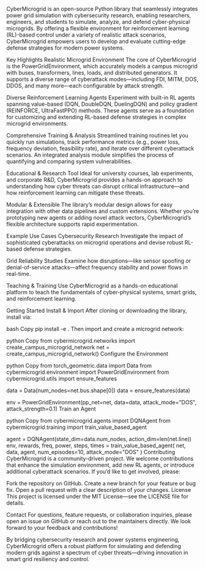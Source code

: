 CyberMicrogrid is an open-source Python library that seamlessly integrates power grid simulation with cybersecurity research, enabling researchers, engineers, and students to simulate, analyze, and defend cyber-physical microgrids. By offering a flexible environment for reinforcement learning (RL)-based control under a variety of realistic attack scenarios, CyberMicrogrid empowers users to develop and evaluate cutting-edge defense strategies for modern power systems.

Key Highlights
Realistic Microgrid Environment
The core of CyberMicrogrid is the PowerGridEnvironment, which accurately models a campus microgrid with buses, transformers, lines, loads, and distributed generators. It supports a diverse range of cyberattack modes—including FDI, MITM, DOS, DDOS, and many more—each configurable by attack strength.

Diverse Reinforcement Learning Agents
Experiment with built-in RL agents spanning value-based (DQN, DoubleDQN, DuelingDQN) and policy gradient (REINFORCE, UltraFastPPO) methods. These agents serve as a foundation for customizing and extending RL-based defense strategies in complex microgrid environments.

Comprehensive Training & Analysis
Streamlined training routines let you quickly run simulations, track performance metrics (e.g., power loss, frequency deviation, feasibility rate), and iterate over different cyberattack scenarios. An integrated analysis module simplifies the process of quantifying and comparing system vulnerabilities.

Educational & Research Tool
Ideal for university courses, lab experiments, and corporate R&D, CyberMicrogrid provides a hands-on approach to understanding how cyber threats can disrupt critical infrastructure—and how reinforcement learning can mitigate these threats.

Modular & Extensible
The library’s modular design allows for easy integration with other data pipelines and custom extensions. Whether you’re prototyping new agents or adding novel attack vectors, CyberMicrogrid’s flexible architecture supports rapid experimentation.

Example Use Cases
Cybersecurity Research
Investigate the impact of sophisticated cyberattacks on microgrid operations and devise robust RL-based defense strategies.

Grid Reliability Studies
Examine how disruptions—like sensor spoofing or denial-of-service attacks—affect frequency stability and power flows in real-time.

Teaching & Training
Use CyberMicrogrid as a hands-on educational platform to teach the fundamentals of cyber-physical systems, smart grids, and reinforcement learning.

Getting Started
Install & Import
After cloning or downloading the library, install via:

bash
Copy
pip install -e .
Then import and create a microgrid network:

python
Copy
from cybermicrogrid.networks import create_campus_microgrid_network
net = create_campus_microgrid_network()
Configure the Environment

python
Copy
from torch_geometric.data import Data
from cybermicrogrid.environment import PowerGridEnvironment
from cybermicrogrid.utils import ensure_features

data = Data(num_nodes=net.bus.shape[0])
data = ensure_features(data)

env = PowerGridEnvironment(pp_net=net, data=data, attack_mode="DOS", attack_strength=0.1)
Train an Agent

python
Copy
from cybermicrogrid.agents import DQNAgent
from cybermicrogrid.training import train_value_based_agent

agent = DQNAgent(state_dim=data.num_nodes, action_dim=len(net.line))
env, rewards, freq, power, steps, times = train_value_based_agent(
    net, data, agent, num_episodes=10, attack_mode="DOS"
)
Contributing
CyberMicrogrid is a community-driven project. We welcome contributions that enhance the simulation environment, add new RL agents, or introduce additional cyberattack scenarios. If you’d like to get involved, please:

Fork the repository on GitHub.
Create a new branch for your feature or bug fix.
Open a pull request with a clear description of your changes.
License
This project is licensed under the MIT License—see the LICENSE file for details.

Contact
For questions, feature requests, or collaboration inquiries, please open an issue on GitHub or reach out to the maintainers directly. We look forward to your feedback and contributions!

By bridging cybersecurity research and power systems engineering, CyberMicrogrid offers a robust platform for simulating and defending modern grids against a spectrum of cyber threats—driving innovation in smart grid resiliency and control.
